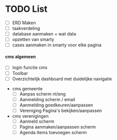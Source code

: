 # TODO List

- [ ] ERD Maken
- [ ] taakverdeling
- [ ] database aanmaken + wat data
- [ ] opzetten van smarty
- [ ] cases aanmaken in smarty voor elke pagina

#### cms algemeen
- [ ] login functie cms
- [ ] Toolbar
- [ ] Overzichtelijk dashboard met duidelijke navigatie

- cms gemeente
  - [ ] Aanpas scherm nl/eng
  - [ ] Aanmelding scherm / email
  - [ ] Aanmelding goedkeuren/aanpassen
  - [ ] Vereniging Pagina's bekijken/aanpassen
  
- cms verenigingen
  - [ ] Aanmeld scherm
  - [ ] Pagina aanmaken/aanpassen scherm
  - [ ] Agenda items toevoegen scherm